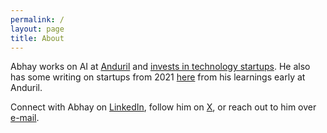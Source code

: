 ```yaml
---
permalink: /
layout: page
title: About
---
```


Abhay works on AI at [Anduril](http://anduril.com/) and [invests in technology startups](https://docs.google.com/document/d/1sEgQPZT6IGMXAwd67eccIpC0DQq7rMoy5_nj43-9p6E/edit?usp=sharing). He also has some writing on startups from 2021 [here](https://applieddialectics.substack.com/) from his learnings early at Anduril.

Connect with Abhay on [LinkedIn](https://www.linkedin.com/in/abhayvenkatesh/), follow him on [X](https://twitter.com/AbhayVenkatesh1), or reach out to him over [e-mail](mailto:abhay.venkatesh@gmail.com).

